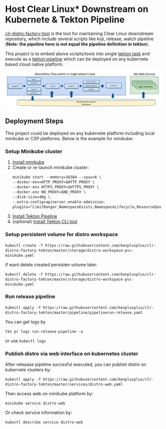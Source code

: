 # Host Clear Linux* Downstream on Kubernete & Tekton Pipeline

[clr-distro-factory-tool](https://github.com/clearlinux/clr-distro-factory) is the tool for maintaining Clear Linux downstream repository, which include several scripts like koji, release, watch pipeline (**Note: the pipeline here is not equal the pipeline definition in tekton**).

This project is to embed above scripts/tools into single [tekton task](https://github.com/tektoncd/pipeline/blob/master/docs/tasks.md) and execute as a [tekton pipeline](https://github.com/tektoncd/pipeline/blob/master/docs/pipelineruns.md) which can be deployed on any kubernete based cloud native platform.

![Design](doc/design.png)

## Deployment Steps

This project could be deployed on any kubernete platform including local minikube or CSP platforms. Below is the example for minikube:

### Setup Minikube cluster
1. [Install minikube](https://kubernetes.io/docs/tasks/tools/install-minikube/)
2. Create or re-launch minikube cluster:
    ```
    minikube start --memory=16384 --cpus=6 \
    --docker-env=HTTP_PROXY=$HTTP_PROXY \
    --docker-env HTTPS_PROXY=$HTTPS_PROXY \
    --docker-env NO_PROXY=$NO_PROXY \
    --disk-size=40g \
    --extra-config=apiserver.enable-admission-plugins="LimitRanger,NamespaceExists,NamespaceLifecycle,ResourceQuota,ServiceAccount,DefaultStorageClass,MutatingAdmissionWebhook"
    ```
3. [Install Tekton Pipeline](https://github.com/tektoncd/pipeline/blob/master/docs/install.md)
4. (optional) [Install Tekton CLI tool](https://github.com/tektoncd/cli)

### Setup persistent volume for distro workspace
```
kubectl create -f https://raw.githubusercontent.com/kenplusplus/clr-distro-factory-tekton/master/storage/distro-workspace-pvc-minikube.yaml
```
if want delete created persisten volume later:
```
kubectl delete -f https://raw.githubusercontent.com/kenplusplus/clr-distro-factory-tekton/master/storage/distro-workspace-pvc-minikube.yaml
```

### Run release pipeline
```
kubectl apply -f https://raw.githubusercontent.com/kenplusplus/clr-distro-factory-tekton/master/pipeline/pipelinerun-release.yaml
```
You can get logs by
```
tkn pr logs run-release-pipeline -a
```
or use ``` kubectl logs ```

### Publish distro via web interface on kubernetes cluster
After releaase pipeline succesful executed, you can publish distro on kubernete clusters by:

```
kubectl apply -f https://raw.githubusercontent.com/kenplusplus/clr-distro-factory-tekton/master/services/distro-web.yaml
```
Then access web on minikube platform by:
```
minikube service distro-web
```
Or check service information by:
```
kubectl describe service distro-web
```
